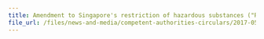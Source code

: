 ```yaml
---
title: Amendment to Singapore's restriction of hazardous substances ("RoHS") in electrical and electronic equipment ("EEE") under the Environmental Protection and Management Act 
file_url: /files/news-and-media/competent-authorities-circulars/2017-05-18-CA.pdf
---
```

